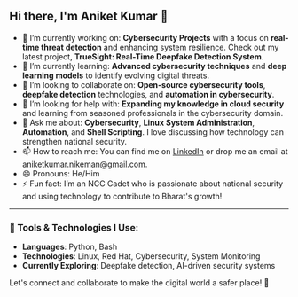 ## Hi there, I'm Aniket Kumar 👋

- 🔭 I’m currently working on: **Cybersecurity Projects** with a focus on **real-time threat detection** and enhancing system resilience. Check out my latest project, **TrueSight: Real-Time Deepfake Detection System**.
- 🌱 I’m currently learning: **Advanced cybersecurity techniques** and **deep learning models** to identify evolving digital threats.
- 👯 I’m looking to collaborate on: **Open-source cybersecurity tools**, **deepfake detection** technologies, and **automation in cybersecurity**.
- 🤔 I’m looking for help with: **Expanding my knowledge in cloud security** and learning from seasoned professionals in the cybersecurity domain.
- 💬 Ask me about: **Cybersecurity**, **Linux System Administration**, **Automation**, and **Shell Scripting**. I love discussing how technology can strengthen national security.
- 📫 How to reach me: You can find me on [LinkedIn](https://www.linkedin.com/in/aniket-kumar-bharat) or drop me an email at aniketkumar.nikeman@gmail.com.
- 😄 Pronouns: He/Him
- ⚡ Fun fact: I’m an NCC Cadet who is passionate about national security and using technology to contribute to Bharat's growth!

---

### 🔧 Tools & Technologies I Use:
- **Languages**: Python, Bash
- **Technologies**: Linux, Red Hat, Cybersecurity, System Monitoring
- **Currently Exploring**: Deepfake detection, AI-driven security systems

Let's connect and collaborate to make the digital world a safer place! 🚀
